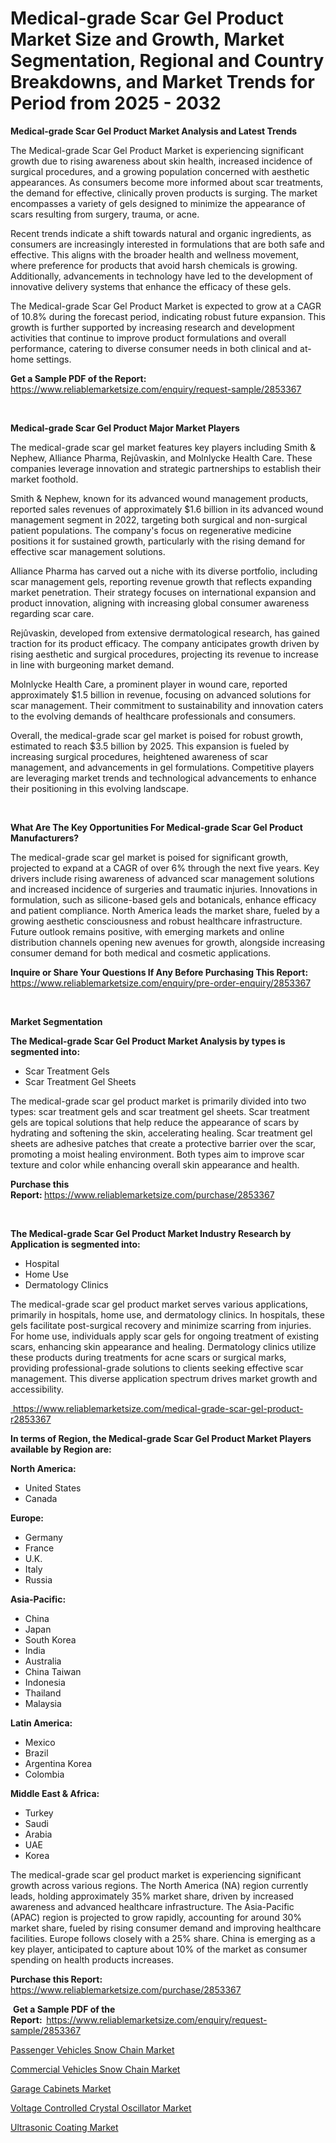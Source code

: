 <p><h1>Medical-grade Scar Gel Product Market Size and Growth, Market Segmentation, Regional and Country Breakdowns, and Market Trends for Period from 2025 -  2032</h1></p><p><strong>Medical-grade Scar Gel Product Market Analysis and Latest Trends</strong></p>
<p><p>The Medical-grade Scar Gel Product Market is experiencing significant growth due to rising awareness about skin health, increased incidence of surgical procedures, and a growing population concerned with aesthetic appearances. As consumers become more informed about scar treatments, the demand for effective, clinically proven products is surging. The market encompasses a variety of gels designed to minimize the appearance of scars resulting from surgery, trauma, or acne. </p><p>Recent trends indicate a shift towards natural and organic ingredients, as consumers are increasingly interested in formulations that are both safe and effective. This aligns with the broader health and wellness movement, where preference for products that avoid harsh chemicals is growing. Additionally, advancements in technology have led to the development of innovative delivery systems that enhance the efficacy of these gels.</p><p>The Medical-grade Scar Gel Product Market is expected to grow at a CAGR of 10.8% during the forecast period, indicating robust future expansion. This growth is further supported by increasing research and development activities that continue to improve product formulations and overall performance, catering to diverse consumer needs in both clinical and at-home settings.</p></p>
<p><strong>Get a Sample PDF of the Report:&nbsp;</strong> <a href="https://www.reliablemarketsize.com/enquiry/request-sample/2853367?utm_campaign=1998&utm_medium=2&utm_source=Github&utm_content=ia&utm_term=11032025&utm_id=medical-grade-scar-gel-product">https://www.reliablemarketsize.com/enquiry/request-sample/2853367</a></p>
<p>&nbsp;</p>
<p><strong>Medical-grade Scar Gel Product Major Market Players</strong></p>
<p><p>The medical-grade scar gel market features key players including Smith & Nephew, Alliance Pharma, Rejûvaskin, and Molnlycke Health Care. These companies leverage innovation and strategic partnerships to establish their market foothold.</p><p>Smith & Nephew, known for its advanced wound management products, reported sales revenues of approximately $1.6 billion in its advanced wound management segment in 2022, targeting both surgical and non-surgical patient populations. The company's focus on regenerative medicine positions it for sustained growth, particularly with the rising demand for effective scar management solutions.</p><p>Alliance Pharma has carved out a niche with its diverse portfolio, including scar management gels, reporting revenue growth that reflects expanding market penetration. Their strategy focuses on international expansion and product innovation, aligning with increasing global consumer awareness regarding scar care.</p><p>Rejûvaskin, developed from extensive dermatological research, has gained traction for its product efficacy. The company anticipates growth driven by rising aesthetic and surgical procedures, projecting its revenue to increase in line with burgeoning market demand.</p><p>Molnlycke Health Care, a prominent player in wound care, reported approximately $1.5 billion in revenue, focusing on advanced solutions for scar management. Their commitment to sustainability and innovation caters to the evolving demands of healthcare professionals and consumers.</p><p>Overall, the medical-grade scar gel market is poised for robust growth, estimated to reach $3.5 billion by 2025. This expansion is fueled by increasing surgical procedures, heightened awareness of scar management, and advancements in gel formulations. Competitive players are leveraging market trends and technological advancements to enhance their positioning in this evolving landscape.</p></p>
<p>&nbsp;</p>
<p><strong>What Are The Key Opportunities For Medical-grade Scar Gel Product Manufacturers?</strong></p>
<p><p>The medical-grade scar gel market is poised for significant growth, projected to expand at a CAGR of over 6% through the next five years. Key drivers include rising awareness of advanced scar management solutions and increased incidence of surgeries and traumatic injuries. Innovations in formulation, such as silicone-based gels and botanicals, enhance efficacy and patient compliance. North America leads the market share, fueled by a growing aesthetic consciousness and robust healthcare infrastructure. Future outlook remains positive, with emerging markets and online distribution channels opening new avenues for growth, alongside increasing consumer demand for both medical and cosmetic applications.</p></p>
<p><strong>Inquire or Share Your Questions If Any Before Purchasing This Report:</strong> <a href="https://www.reliablemarketsize.com/enquiry/pre-order-enquiry/2853367?utm_campaign=1998&utm_medium=2&utm_source=Github&utm_content=ia&utm_term=11032025&utm_id=medical-grade-scar-gel-product">https://www.reliablemarketsize.com/enquiry/pre-order-enquiry/2853367</a></p>
<p>&nbsp;</p>
<p><strong>Market Segmentation</strong></p>
<p><strong>The Medical-grade Scar Gel Product Market Analysis by types is segmented into:</strong></p>
<p><ul><li> Scar Treatment Gels</li><li>Scar Treatment Gel Sheets </li></ul></p>
<p><p>The medical-grade scar gel product market is primarily divided into two types: scar treatment gels and scar treatment gel sheets. Scar treatment gels are topical solutions that help reduce the appearance of scars by hydrating and softening the skin, accelerating healing. Scar treatment gel sheets are adhesive patches that create a protective barrier over the scar, promoting a moist healing environment. Both types aim to improve scar texture and color while enhancing overall skin appearance and health.</p></p>
<p><strong>Purchase this Report:&nbsp;</strong><a href="https://www.reliablemarketsize.com/purchase/2853367?utm_campaign=1998&utm_medium=2&utm_source=Github&utm_content=ia&utm_term=11032025&utm_id=medical-grade-scar-gel-product">https://www.reliablemarketsize.com/purchase/2853367</a></p>
<p>&nbsp;</p>
<p><strong>The Medical-grade Scar Gel Product Market Industry Research by Application is segmented into:</strong></p>
<p><ul><li> Hospital</li><li>Home Use</li><li>Dermatology Clinics </li></ul></p>
<p><p>The medical-grade scar gel product market serves various applications, primarily in hospitals, home use, and dermatology clinics. In hospitals, these gels facilitate post-surgical recovery and minimize scarring from injuries. For home use, individuals apply scar gels for ongoing treatment of existing scars, enhancing skin appearance and healing. Dermatology clinics utilize these products during treatments for acne scars or surgical marks, providing professional-grade solutions to clients seeking effective scar management. This diverse application spectrum drives market growth and accessibility.</p></p>
<p><a href="https://www.reliablemarketsize.com/medical-grade-scar-gel-product-r2853367?utm_campaign=1998&utm_medium=2&utm_source=Github&utm_content=ia&utm_term=11032025&utm_id=medical-grade-scar-gel-product">&nbsp;https://www.reliablemarketsize.com/medical-grade-scar-gel-product-r2853367</a></p>
<p><strong>In terms of Region, the Medical-grade Scar Gel Product Market Players available by Region are:</strong></p>
<p>
    <p> <strong> North America: </strong>
        <ul>
            <li>United States</li>
            <li>Canada</li>
        </ul>
        </p> 
    <p> <strong> Europe: </strong>
        <ul>
            <li>Germany</li>
            <li>France</li>
            <li>U.K.</li>
            <li>Italy</li>
            <li>Russia</li>
        </ul>
        </p> 
    <p> <strong> Asia-Pacific: </strong>
        <ul>
            <li>China</li>
            <li>Japan</li>
            <li>South Korea</li>
            <li>India</li>
            <li>Australia</li>
            <li>China Taiwan</li>
            <li>Indonesia</li>
            <li>Thailand</li>
            <li>Malaysia</li>
        </ul>
        </p> 
    <p> <strong> Latin America: </strong>
        <ul>
            <li>Mexico</li>
            <li>Brazil</li>
            <li>Argentina Korea</li>
            <li>Colombia</li>
        </ul>
        </p> 
    <p> <strong> Middle East & Africa: </strong>
        <ul>
            <li>Turkey</li>
            <li>Saudi</li>
            <li>Arabia</li>
            <li>UAE</li>
            <li>Korea</li>
        </ul>
    </p>
    </p>
<p><p>The medical-grade scar gel product market is experiencing significant growth across various regions. The North America (NA) region currently leads, holding approximately 35% market share, driven by increased awareness and advanced healthcare infrastructure. The Asia-Pacific (APAC) region is projected to grow rapidly, accounting for around 30% market share, fueled by rising consumer demand and improving healthcare facilities. Europe follows closely with a 25% share. China is emerging as a key player, anticipated to capture about 10% of the market as consumer spending on health products increases.</p></p>
<p><strong>Purchase this Report: </strong><a href="https://www.reliablemarketsize.com/purchase/2853367?utm_campaign=1998&utm_medium=2&utm_source=Github&utm_content=ia&utm_term=11032025&utm_id=medical-grade-scar-gel-product">https://www.reliablemarketsize.com/purchase/2853367</a></p>
<p>&nbsp;<strong>Get a Sample PDF of the Report:&nbsp;&nbsp;</strong><a href="https://www.reliablemarketsize.com/enquiry/request-sample/2853367?utm_campaign=1998&utm_medium=2&utm_source=Github&utm_content=ia&utm_term=11032025&utm_id=medical-grade-scar-gel-product">https://www.reliablemarketsize.com/enquiry/request-sample/2853367</a></p>
<p><strong></strong></p>
<p><p><a href="https://github.com/cernkomlkawi/Market-Research-Report-List-1/blob/main/passenger-vehicles-snow-chain-market.md?utm_campaign=1998&utm_medium=2&utm_source=Github&utm_content=ia&utm_term=11032025&utm_id=medical-grade-scar-gel-product">Passenger Vehicles Snow Chain Market</a></p><p><a href="https://github.com/gavalegeyndt26/Market-Research-Report-List-1/blob/main/commercial-vehicles-snow-chain-market.md?utm_campaign=1998&utm_medium=2&utm_source=Github&utm_content=ia&utm_term=11032025&utm_id=medical-grade-scar-gel-product">Commercial Vehicles Snow Chain Market</a></p><p><a href="https://github.com/kavechoxo/Market-Research-Report-List-1/blob/main/garage-cabinets-market.md?utm_campaign=1998&utm_medium=2&utm_source=Github&utm_content=ia&utm_term=11032025&utm_id=medical-grade-scar-gel-product">Garage Cabinets Market</a></p><p><a href="https://github.com/boonegoicks7/Market-Research-Report-List-1/blob/main/voltage-controlled-crystal-oscillator-market.md?utm_campaign=1998&utm_medium=2&utm_source=Github&utm_content=ia&utm_term=11032025&utm_id=medical-grade-scar-gel-product">Voltage Controlled Crystal Oscillator Market</a></p><p><a href="https://github.com/abuegalawixo/Market-Research-Report-List-1/blob/main/ultrasonic-coating-market.md?utm_campaign=1998&utm_medium=2&utm_source=Github&utm_content=ia&utm_term=11032025&utm_id=medical-grade-scar-gel-product">Ultrasonic Coating Market</a></p></p>
